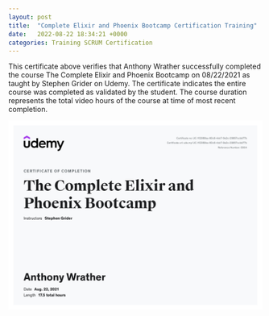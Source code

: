 ```yaml
---
layout: post
title:  "Complete Elixir and Phoenix Bootcamp Certification Training"
date:   2022-08-22 18:34:21 +0000
categories: Training SCRUM Certification
---
```


This certificate above verifies that Anthony Wrather successfully completed the course The Complete Elixir and Phoenix Bootcamp on 08/22/2021 as taught by Stephen Grider on Udemy. The certificate indicates the entire course was completed as validated by the student. The course duration represents the total video hours of the course at time of most recent completion.

![Udemy Complete Elixir and Phoenix Bootcamp Certification Training](/assets/posts/UdemyCompleteElixirandPhoenixBootcampCertificate.jpg)
